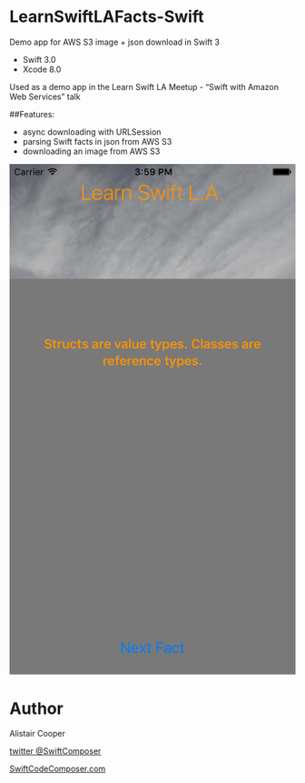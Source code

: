 # LearnSwiftLAFacts-Swift
Demo app for AWS S3 image + json download in Swift 3

- Swift 3.0
- Xcode 8.0

Used as a demo app in the Learn Swift LA Meetup - “Swift with Amazon Web Services” talk

##Features:
+ async downloading with URLSession
+ parsing Swift facts in json from AWS S3 
+ downloading an image from AWS S3  

![Alt text](/LearnSwiftFactsSS.png?raw=true "")

# Author
Alistair Cooper

[twitter @SwiftComposer](https://www.twitter.com/swiftcomposer.com)

[SwiftCodeComposer.com](https://www.swiftcodecomposer.com)

